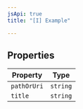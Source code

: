 ```yaml
---
jsApi: true
title: "[I] Example"

---
```

## Properties

| Property | Type |
| ------ | ------ |
| `pathOrUri` | `string` |
| `title` | `string` |
